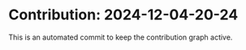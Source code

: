 # Contribution: 2024-12-04-20-24
This is an automated commit to keep the contribution graph active.
